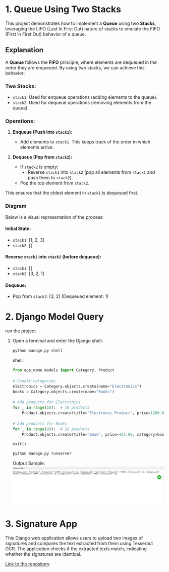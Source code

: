 # 1. Queue Using Two Stacks

This project demonstrates how to implement a **Queue** using two **Stacks**, leveraging the LIFO (Last In First Out) nature of stacks to emulate the FIFO (First In First Out) behavior of a queue.

## Explanation
A **Queue** follows the **FIFO** principle, where elements are dequeued in the order they are enqueued. By using two stacks, we can achieve this behavior:

### Two Stacks:
- `stack1`: Used for enqueue operations (adding elements to the queue).
- `stack2`: Used for dequeue operations (removing elements from the queue).

### Operations:
1. **Enqueue (Push into `stack1`):**
   - Add elements to `stack1`. This keeps track of the order in which elements arrive.

2. **Dequeue (Pop from `stack2`):**
   - If `stack2` is empty:
     - Reverse `stack1` into `stack2` (pop all elements from `stack1` and push them to `stack2`).
   - Pop the top element from `stack2`.

This ensures that the oldest element in `stack1` is dequeued first.

### Diagram
Below is a visual representation of the process:

#### Initial State:
- `stack1`: [1, 2, 3]  
- `stack2`: []

#### Reverse `stack1` into `stack2` (before dequeue):
- `stack1`: []  
- `stack2`: [3, 2, 1]

#### Dequeue:
- Pop from `stack2`: [3, 2] (Dequeued element: 1)

# 2. Django Model Query

run the project

1. Open a terminal and enter the Django shell:

   ```bash
   python manage.py shell
   ```
   shell:
   ```python
   from app_name.models import Category, Product
   
   # Create categories
   electronics = Category.objects.create(name="Electronics")
   books = Category.objects.create(name="Books")
   
   # Add products for Electronics
   for _ in range(10):  # 10 products
       Product.objects.create(title="Electronic Product", price=1200.05, category=electronics)
   
   # Add products for Books
   for _ in range(20):  # 20 products
       Product.objects.create(title="Book", price=425.00, category=books)
   ```
   ```
   exit()
   ```
   ```bash
   python manage.py runserver
   ```
   Output Sample:
   ![Upload Example](assets/upload.png)
# 3. Signature App
This Django web application allows users to upload two images of signatures and compares the text extracted from them using Tesseract OCR. The application checks if the extracted texts match, indicating whether the signatures are identical.

[Link to the repository](https://github.com/S18-Niloy/SignatureApp)
